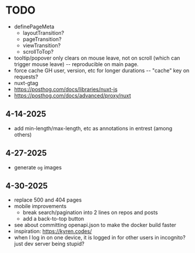 # TODO

- definePageMeta
  - layoutTransition?
  - pageTransition?
  - viewTransition?
  - scrollToTop?
- tooltip/popover only clears on mouse leave, not on scroll (which can trigger mouse leave) -- reproducible on main page.
- force cache GH user, version, etc for longer durations -- "cache" key on requests?
- nuxt-gtag
- <https://posthog.com/docs/libraries/nuxt-js>
- <https://posthog.com/docs/advanced/proxy/nuxt>

## 4-14-2025

- add min-length/max-length, etc as annotations in entrest (among others)

## 4-27-2025

- generate `og` images

## 4-30-2025

- replace 500 and 404 pages
- mobile improvements
  - break search/pagination into 2 lines on repos and posts
  - add a back-to-top button
- see about committing openapi.json to make the docker build faster
- inspiration: <https://kyren.codes/>
- when I log in on one device, it is logged in for other users in incognito? just dev server being stupid?

